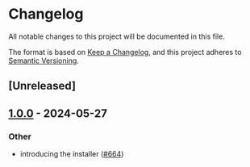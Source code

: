# Changelog
All notable changes to this project will be documented in this file.

The format is based on [Keep a Changelog](https://keepachangelog.com/en/1.0.0/),
and this project adheres to [Semantic Versioning](https://semver.org/spec/v2.0.0.html).

## [Unreleased]

## [1.0.0](https://github.com/mamba-org/rattler/releases/tag/simple_spawn_blocking-v1.0.0) - 2024-05-27

### Other
- introducing the installer ([#664](https://github.com/mamba-org/rattler/pull/664))
